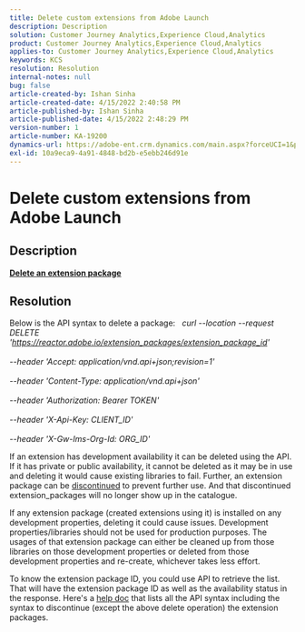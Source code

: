 ```yaml
---
title: Delete custom extensions from Adobe Launch
description: Description
solution: Customer Journey Analytics,Experience Cloud,Analytics
product: Customer Journey Analytics,Experience Cloud,Analytics
applies-to: Customer Journey Analytics,Experience Cloud,Analytics
keywords: KCS
resolution: Resolution
internal-notes: null
bug: false
article-created-by: Ishan Sinha
article-created-date: 4/15/2022 2:40:58 PM
article-published-by: Ishan Sinha
article-published-date: 4/15/2022 2:48:29 PM
version-number: 1
article-number: KA-19200
dynamics-url: https://adobe-ent.crm.dynamics.com/main.aspx?forceUCI=1&pagetype=entityrecord&etn=knowledgearticle&id=d53e500b-cabc-ec11-983f-0022480b4e7f
exl-id: 10a9eca9-4a91-4848-bd2b-e5ebb246d91e
---
```

# Delete custom extensions from Adobe Launch

## Description

<u><b>Delete an extension package</b></u>

## Resolution


Below is the API syntax to delete a package:
  
*curl --location --request DELETE 'https://reactor.adobe.io/extension_packages/extension_package_id' \
<br>--header 'Accept: application/vnd.api+json;revision=1' \
<br>--header 'Content-Type: application/vnd.api+json' \
<br>--header 'Authorization: Bearer TOKEN' \
<br>--header 'X-Api-Key: CLIENT_ID' \
<br>--header 'X-Gw-Ims-Org-Id: ORG_ID'*

If an extension has development availability it can be deleted using the API. If it has private or public availability, it cannot be deleted as it may be in use and deleting it would cause existing libraries to fail. Further, an extension package can be [discontinued](https://experienceleague.adobe.com/docs/experience-platform/tags/api/endpoints/extension-packages.html?lang=en#discontinue) to prevent further use. And that discontinued extension_packages will no longer show up in the catalogue.

If any extension package (created extensions using it) is installed on any development properties, deleting it could cause issues. Development properties/libraries should not be used for production purposes. The usages of that extension package can either be cleaned up from those libraries on those development properties or deleted from those development properties and re-create, whichever takes less effort.

To know the extension package ID, you could use API to retrieve the list. That will have the extension package ID as well as the availability status in the response. Here's a [help doc](https://experienceleague.adobe.com/docs/experience-platform/tags/api/endpoints/extension-packages.html?lang=en#list) that lists all the API syntax including the syntax to discontinue (except the above delete operation) the extension packages.
